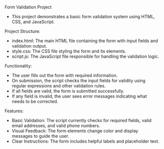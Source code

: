 Form Validation Project 
* This project demonstrates a basic form validation system using HTML, CSS, and JavaScript.

Project Structure:
* index.html: The main HTML file containing the form with input fields and validation output.
* style.css: The CSS file styling the form and its elements.
* script.js: The JavaScript file responsible for handling the validation logic.
  
Functionality:
* The user fills out the form with required information.
* On submission, the script checks the input fields for validity using regular expressions and other validation rules.
* If all fields are valid, the form is submitted successfully.
* If any field is invalid, the user sees error messages indicating what needs to be corrected.
  
Features:
* Basic Validation: The script currently checks for required fields, valid email addresses, and valid phone numbers.
* Visual Feedback: The form elements change color and display messages to guide the user.
* Clear Instructions: The form includes helpful labels and placeholder text.
